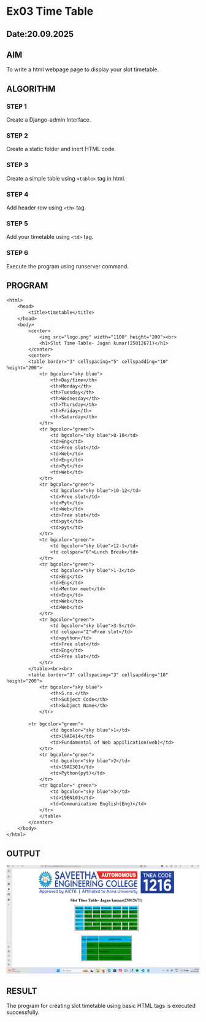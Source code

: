# Ex03 Time Table
## Date:20.09.2025

## AIM
To write a html webpage page to display your slot timetable.

## ALGORITHM
### STEP 1
Create a Django-admin Interface.

### STEP 2
Create a static folder and inert HTML code.

### STEP 3
Create a simple table using ```<table>``` tag in html.

### STEP 4
Add header row using ```<th>``` tag.

### STEP 5
Add your timetable using ```<td>``` tag.

### STEP 6
Execute the program using runserver command.

## PROGRAM
```
<html>
    <head>
        <title>timetable</title>
    </head>
    <body>
        <center>
            <img src="logo.png" width="1100" height="200"><br>
            <h1>Slot Time Table- Jagan kumar(25012671)</h1>
        </center>
        <center>
        <table border="3" cellspacing="5" cellspadding="10" height="200">
            <tr bgcolor="sky blue">
                <th>Day/time</th>
                <th>Monday</th>
                <th>Tuesday</th>
                <th>Wednesday</th>
                <th>Thursday</th>
                <th>Friday</th>
                <th>Saturday</th>
            </tr>
            <tr bgcolor="green">
                <td bgcolor="sky blue">8-10</td>
                <td>Eng</td>
                <td>Free slot</td>
                <td>Web</td>
                <td>Eng</td>
                <td>Pyt</td>
                <td>Web</td>
            </tr>
            <tr bgcolor="green">
                <td bgcolor="sky blue">10-12</td>
                <td>Free slot</td>
                <td>Pyt</td>
                <td>Web</td>
                <td>Free slot</td>
                <td>pyt</td>
                <td>pyt</td>
            </tr>
            <tr bgcolor="green">
                <td bgcolor="sky blue">12-1</td>
                <td colspan="6">Lunch Break</td>
            </tr>
            <tr bgcolor="green">
                <td bgcolor="sky blue">1-3</td>
                <td>Eng</td>
                <td>Eng</td>
                <td>Mentor meet</td>
                <td>Eng</td>
                <td>Web</td>
                <td>Web</td>
            </tr>
            <tr bgcolor="green">
                <td bgcolor="sky blue">3-5</td>
                <td colspan="2">Free slot</td>
                <td>python</td>
                <td>Free slot</td>
                <td>Eng</td>
                <td>Free slot</td>
            </tr>
        </table><br><br>
        <table border="3" callspacing="3" cellsapdding="10" height="200">
            <tr bgcolor="sky blue">
                <th>S.no.</th>
                <th>Subject Code</th>
                <th>Subject Name</th>
            </tr>
            
        <tr bgcolor="green">
                <td bgcolor="sky blue">1</td>
                <td>19AI414</td>
                <td>Fundamental of Web appilication(web)</td>
            </tr>
            <tr bgcolor="green">
                <td bgcolor="sky blue">2</td>
                <td>19AI301</td>
                <td>Python(pyt)</td>
            </tr>
            <tr bgcolor=" green">
                <td bgcolor="sky blue">3</td>
                <td>19EN101</td>
                <td>Communicative English(Eng)</td>
            </tr>
            </table>
        </center>
    </body>
</html>
```

## OUTPUT
![alt text](<Screenshot 2025-09-24 094848.png>)

## RESULT
The program for creating slot timetable using basic HTML tags is executed successfully.
